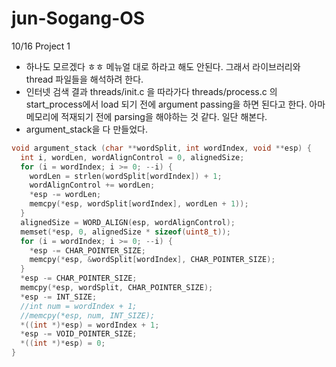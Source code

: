 # jun-Sogang-OS


10/16 Project 1
- 하나도 모르겠다 ㅎㅎ 메뉴얼 대로 하라고 해도 안된다. 그래서 라이브러리와 thread 파일들을 해석하려 한다.
- 인터넷 검색 결과 threads/init.c 을 따라가다 threads/process.c 의 start_process에서 load 되기 전에 argument passing을 하면 된다고 한다. 아마 메모리에 적재되기 전에 parsing을 해야하는 것 같다. 일단 해본다.
- argument_stack을 다 만들었다.
```c
void argument_stack (char **wordSplit, int wordIndex, void **esp) {
  int i, wordLen, wordAlignControl = 0, alignedSize;
  for (i = wordIndex; i >= 0; --i) {
    wordLen = strlen(wordSplit[wordIndex]) + 1;
    wordAlignControl += wordLen;
    *esp -= wordLen;
    memcpy(*esp, wordSplit[wordIndex], wordLen + 1));
  }
  alignedSize = WORD_ALIGN(esp, wordAlignControl);
  memset(*esp, 0, alignedSize * sizeof(uint8_t));
  for (i = wordIndex; i >= 0; --i) {
    *esp -= CHAR_POINTER_SIZE;
    memcpy(*esp, &wordSplit[wordIndex], CHAR_POINTER_SIZE);
  }
  *esp -= CHAR_POINTER_SIZE;
  memcpy(*esp, wordSplit, CHAR_POINTER_SIZE);
  *esp -= INT_SIZE;
  //int num = wordIndex + 1;
  //memcpy(*esp, num, INT_SIZE);
  *((int *)*esp) = wordIndex + 1;
  *esp -= VOID_POINTER_SIZE;
  *((int *)*esp) = 0;
}
```
